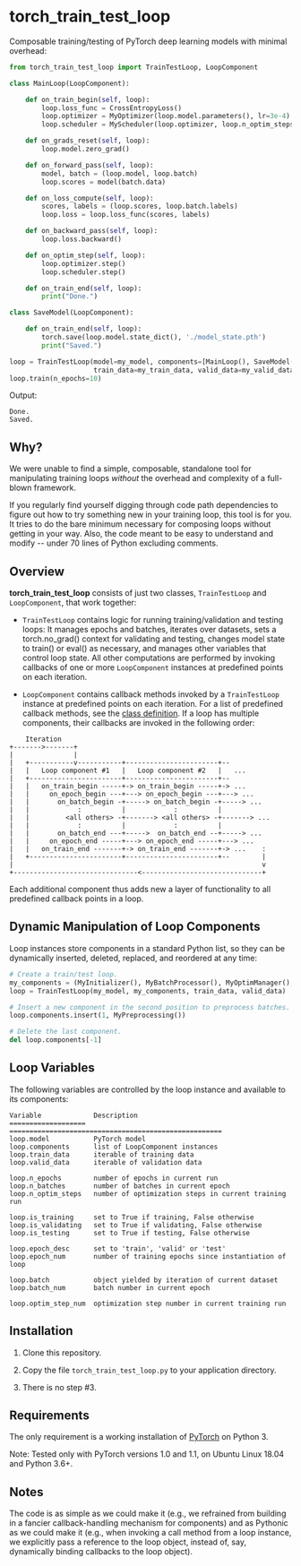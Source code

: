 # torch_train_test_loop

Composable training/testing of PyTorch deep learning models with minimal overhead:

```python
from torch_train_test_loop import TrainTestLoop, LoopComponent

class MainLoop(LoopComponent):

    def on_train_begin(self, loop):
        loop.loss_func = CrossEntropyLoss()
        loop.optimizer = MyOptimizer(loop.model.parameters(), lr=3e-4)
        loop.scheduler = MyScheduler(loop.optimizer, loop.n_optim_steps)

    def on_grads_reset(self, loop):
        loop.model.zero_grad()

    def on_forward_pass(self, loop):
        model, batch = (loop.model, loop.batch)
        loop.scores = model(batch.data)

    def on_loss_compute(self, loop):
        scores, labels = (loop.scores, loop.batch.labels)
        loop.loss = loop.loss_func(scores, labels)

    def on_backward_pass(self, loop):
        loop.loss.backward()

    def on_optim_step(self, loop):
        loop.optimizer.step()
        loop.scheduler.step()

    def on_train_end(self, loop):
        print("Done.")

class SaveModel(LoopComponent):

    def on_train_end(self, loop):
        torch.save(loop.model.state_dict(), './model_state.pth')
        print("Saved.")

loop = TrainTestLoop(model=my_model, components=[MainLoop(), SaveModel()],
                     train_data=my_train_data, valid_data=my_valid_data)
loop.train(n_epochs=10)
```
Output:
```
Done.
Saved.
```

## Why?

We were unable to find a simple, composable, standalone tool for manipulating training loops *without* the overhead and complexity of a full-blown framework.

If you regularly find yourself digging through code path dependencies to figure out how to try something new in your training loop, this tool is for you. It tries to do the bare minimum necessary for composing loops without getting in your way.  Also, the code meant to be easy to understand and modify -- under 70 lines of Python excluding comments.

## Overview

**torch_train_test_loop** consists of just two classes, `TrainTestLoop` and `LoopComponent`, that work together:

* `TrainTestLoop` contains logic for running training/validation and testing loops: It manages epochs and batches, iterates over datasets, sets a torch.no_grad() context for validating and testing, changes model state to train() or eval() as necessary, and manages other variables that control loop state. All other computations are performed by invoking callbacks of one or more `LoopComponent` instances at predefined points on each iteration.

* `LoopComponent` contains callback methods invoked by a `TrainTestLoop` instance at predefined points on each iteration. For a list of predefined callback methods, see the [class definition](torch_train_test_loop.py). If a loop has multiple components, their callbacks are invoked in the following order:

```
    Iteration
+------->-------+
|               |
|   +-----------v-----------+-----------------------+--
|   |   Loop component #1   |   Loop component #2   |   ...
|   +-----------------------+-----------------------+--
|   |   on_train_begin -----+-> on_train_begin -----+-> ...
|   |     on_epoch_begin ---+---> on_epoch_begin ---+---> ...
|   |       on_batch_begin -+-----> on_batch_begin -+-----> ...
|   |            :          |            :          |
|   |         <all others> -+-------> <all others> -+-------> ...
|   |            :          |            :          |
|   |       on_batch_end ---+----->  on_batch_end --+-----> ...
|   |     on_epoch_end -----+---> on_epoch_end -----+---> ...
|   |   on_train_end -------+-> on_train_end -------+-> ...    :
|   +-----------------------+-----------------------+--        |
|                                                              v
+-------------------------------<------------------------------+
```

Each additional component thus adds new a layer of functionality to all predefined callback points in a loop.

## Dynamic Manipulation of Loop Components

Loop instances store components in a standard Python list, so they can be dynamically inserted, deleted, replaced, and reordered at any time:

```python
# Create a train/test loop.
my_components = (MyInitializer(), MyBatchProcessor(), MyOptimManager(), MyStats())
loop = TrainTestLoop(my_model, my_components, train_data, valid_data)

# Insert a new component in the second position to preprocess batches.
loop.components.insert(1, MyPreprocessing())

# Delete the last component.
del loop.components[-1]
```

## Loop Variables

The following variables are controlled by the loop instance and available to its components:

```
Variable             Description
===================  =====================================================
loop.model           PyTorch model
loop.components      list of LoopComponent instances
loop.train_data      iterable of training data
loop.valid_data      iterable of validation data

loop.n_epochs        number of epochs in current run
loop.n_batches       number of batches in current epoch
loop.n_optim_steps   number of optimization steps in current training run

loop.is_training     set to True if training, False otherwise
loop.is_validating   set to True if validating, False otherwise
loop.is_testing      set to True if testing, False otherwise

loop.epoch_desc      set to 'train', 'valid' or 'test'
loop.epoch_num       number of training epochs since instantiation of loop

loop.batch           object yielded by iteration of current dataset
loop.batch_num       batch number in current epoch

loop.optim_step_num  optimization step number in current training run
```

## Installation

1. Clone this repository.

2. Copy the file `torch_train_test_loop.py` to your application directory.

3. There is no step #3.

## Requirements

The only requirement is a working installation of [PyTorch](https://pytorch.org/) on Python 3.

Note: Tested only with PyTorch versions 1.0 and 1.1, on Ubuntu Linux 18.04 and Python 3.6+.

## Notes

The code is as simple as we could make it (e.g., we refrained from building in a fancier callback-handling mechanism for components) and as Pythonic as we could make it (e.g., when invoking a call method from a loop instance, we explicitly pass a reference to the loop object, instead of, say, dynamically binding callbacks to the loop object).
